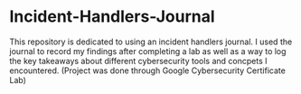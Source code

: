 # Incident-Handlers-Journal
This repository is dedicated to using an incident handlers journal.  I used the journal to record my findings after completing a lab as well as a way to log the key takeaways about different cybersecurity tools and concpets I encountered. (Project was done through Google Cybersecurity Certificate Lab)
